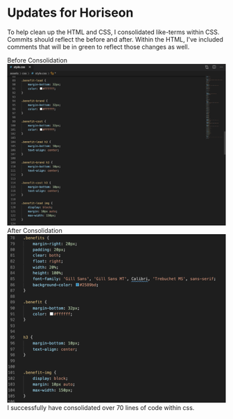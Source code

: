 <link rel="stylesheet" href="./assets/css/readme.css">

<h1 class="header">Updates for Horiseon</h1>

<p>To help clean up the HTML and CSS, I consolidated like-terms within CSS. Commits should reflect the before and after. Within the HTML, I've included comments that will be in green to reflect those changes as well.</p>

<section>
    <div style="float:left;">
    Before Consolidation
    <div style="float:left;">
    <img src="assets/images/Before-screenshot.PNG" class="screenshot" alt="Screenshot">
    </div>
</section>

<section>
<div style="float:left;">
After Consolidation
<div style="float:left;">
<img src="assets/images/Screenshot-for-readme.PNG" class="screenshot" alt="Screenshot">
</div>

<p> I successfully have consolidated over 70 lines of code within css. </p>

</section>